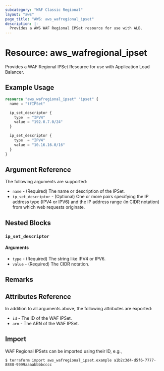 ```yaml
---
subcategory: "WAF Classic Regional"
layout: "aws"
page_title: "AWS: aws_wafregional_ipset"
description: |-
  Provides a AWS WAF Regional IPSet resource for use with ALB.
---
```


# Resource: aws_wafregional_ipset

Provides a WAF Regional IPSet Resource for use with Application Load Balancer.

## Example Usage

```terraform
resource "aws_wafregional_ipset" "ipset" {
  name = "tfIPSet"

  ip_set_descriptor {
    type  = "IPV4"
    value = "192.0.7.0/24"
  }

  ip_set_descriptor {
    type  = "IPV4"
    value = "10.16.16.0/16"
  }
}
```

## Argument Reference

The following arguments are supported:

* `name` - (Required) The name or description of the IPSet.
* `ip_set_descriptor` - (Optional) One or more pairs specifying the IP address type (IPV4 or IPV6) and the IP address range (in CIDR notation) from which web requests originate.

## Nested Blocks

### `ip_set_descriptor`

#### Arguments

* `type` - (Required) The string like IPV4 or IPV6.
* `value` - (Required) The CIDR notation.


## Remarks

## Attributes Reference

In addition to all arguments above, the following attributes are exported:

* `id` - The ID of the WAF IPSet.
* `arn` - The ARN of the WAF IPSet.

## Import

WAF Regional IPSets can be imported using their ID, e.g.,

```
$ terraform import aws_wafregional_ipset.example a1b2c3d4-d5f6-7777-8888-9999aaaabbbbcccc
```
